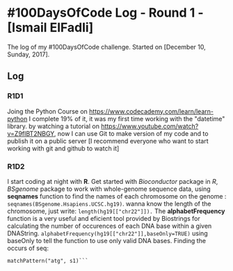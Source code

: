 # #100DaysOfCode Log - Round 1 - [Ismail ElFadli]

The log of my #100DaysOfCode challenge. Started on [December 10, Sunday, 2017].

## Log

### R1D1 
Joing the Python Course on https://www.codecademy.com/learn/learn-python I complete 19% of it, it was my first time working with the "datetime" library.
by watching a tutorial on https://www.youtube.com/watch?v=Z9fIBT2NBGY, now I can use Git to make version of my code and to publish it on a public server [I recommend everyone who want to start working with git and github to watch it]

### R1D2
I start coding at night with **R**.
Get started with *Bioconductor* package in *R*, *BSgenome* package to work with whole-genome sequence data, using **seqnames** function to find the names of each chromosome on the genome : ```seqnames(BSgenome.Hsapiens.UCSC.hg19)```. wanna know the length of the chromosome, just write: ```length(hg19[["chr22"]]).```
The **alphabetFrequency** function is a very useful and eficient tool provided by Biostrings for calculating the number of occurences of each DNA base within a given DNAString. ```alphabetFrequency(hg19[["chr22"]],baseOnly=TRUE)``` using baseOnly to tell the function to use only valid DNA bases.
Finding the occurs of seq:
```s1 <- "aaaatgcagtaacccatgccc"
matchPattern("atg", s1)```
